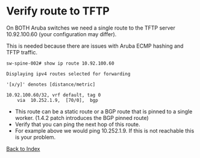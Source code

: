 # Verify route to TFTP

On BOTH Aruba switches we need a single route to the TFTP server 10.92.100.60 (your configuration may differ).  

This is needed because there are issues with Aruba ECMP hashing and TFTP traffic.

```
sw-spine-002# show ip route 10.92.100.60
 
Displaying ipv4 routes selected for forwarding
 
'[x/y]' denotes [distance/metric]
 
10.92.100.60/32, vrf default, tag 0
    via  10.252.1.9,  [70/0],  bgp
```

* This route can be a static route or a BGP route that is pinned to a single worker. (1.4.2 patch introduces the BGP pinned route)
* Verify that you can ping the next hop of this route.
* For example above we would ping 10.252.1.9. If this is not reachable this is your problem.

[Back to Index](../index.md)